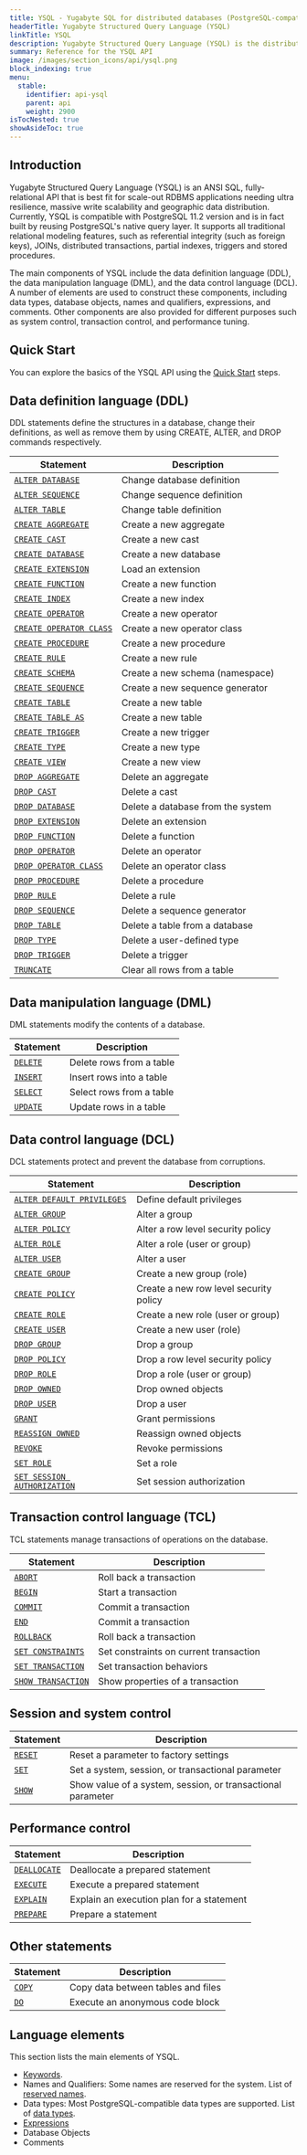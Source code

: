 ```yaml
---
title: YSQL - Yugabyte SQL for distributed databases (PostgreSQL-compatible)
headerTitle: Yugabyte Structured Query Language (YSQL)
linkTitle: YSQL
description: Yugabyte Structured Query Language (YSQL) is the distributed SQL API for PostgreSQL-compatible YugabyteDB.
summary: Reference for the YSQL API
image: /images/section_icons/api/ysql.png
block_indexing: true
menu:
  stable:
    identifier: api-ysql
    parent: api
    weight: 2900
isTocNested: true
showAsideToc: true
---
```


## Introduction

Yugabyte Structured Query Language (YSQL) is an ANSI SQL, fully-relational API that is best fit for scale-out RDBMS applications needing ultra resilience, massive write scalability and geographic data distribution. Currently, YSQL is compatible with PostgreSQL 11.2 version and is in fact built by reusing PostgreSQL's native query layer. It supports all traditional relational modeling features, such as referential integrity (such as foreign keys), JOINs, distributed transactions, partial indexes, triggers and stored procedures.

The main components of YSQL include the data definition language (DDL), the data manipulation language (DML), and the data control language (DCL). A number of elements are used to construct these components, including data types, database objects, names and qualifiers, expressions, and comments. Other components are also provided for different purposes such as system control, transaction control, and performance tuning.

## Quick Start

You can explore the basics of the YSQL API using the [Quick Start](../../quick-start/explore-ysql) steps.

## Data definition language (DDL)

DDL statements define the structures in a database, change their definitions, as well as remove them by using CREATE, ALTER, and DROP commands respectively.

| Statement | Description |
|-----------|-------------|
| [`ALTER DATABASE`](commands/ddl_alter_db) | Change database definition |
| [`ALTER SEQUENCE`](commands/ddl_alter_sequence) | Change sequence definition |
| [`ALTER TABLE`](commands/ddl_alter_table) | Change table definition |
| [`CREATE AGGREGATE`](commands/ddl_create_aggregate) | Create a new aggregate |
| [`CREATE CAST`](commands/ddl_create_cast) | Create a new cast |
| [`CREATE DATABASE`](commands/ddl_create_database) | Create a new database |
| [`CREATE EXTENSION`](commands/ddl_create_extension) | Load an extension |
| [`CREATE FUNCTION`](commands/ddl_create_function) | Create a new function |
| [`CREATE INDEX`](commands/ddl_create_index) | Create a new index |
| [`CREATE OPERATOR`](commands/ddl_create_operator) | Create a new operator |
| [`CREATE OPERATOR CLASS`](commands/ddl_create_operator_class) | Create a new operator class |
| [`CREATE PROCEDURE`](commands/ddl_create_procedure) | Create a new procedure |
| [`CREATE RULE`](commands/ddl_create_rule) | Create a new rule |
| [`CREATE SCHEMA`](commands/ddl_create_schema) | Create a new schema (namespace) |
| [`CREATE SEQUENCE`](commands/ddl_create_sequence) | Create a new sequence generator |
| [`CREATE TABLE`](commands/ddl_create_table) | Create a new table |
| [`CREATE TABLE AS`](commands/ddl_create_table_as) | Create a new table |
| [`CREATE TRIGGER`](commands/ddl_create_trigger) | Create a new trigger |
| [`CREATE TYPE`](commands/ddl_create_type) | Create a new type |
| [`CREATE VIEW`](commands/ddl_create_view) | Create a new view |
| [`DROP AGGREGATE`](commands/ddl_drop_aggregate) | Delete an aggregate |
| [`DROP CAST`](commands/ddl_drop_cast) | Delete a cast |
| [`DROP DATABASE`](commands/ddl_drop_database) | Delete a database from the system |
| [`DROP EXTENSION`](commands/ddl_drop_extension) | Delete an extension |
| [`DROP FUNCTION`](commands/ddl_drop_function) | Delete a function |
| [`DROP OPERATOR`](commands/ddl_drop_operator) | Delete an operator |
| [`DROP OPERATOR CLASS`](commands/ddl_drop_operator_class) | Delete an operator class |
| [`DROP PROCEDURE`](commands/ddl_drop_procedure) | Delete a procedure |
| [`DROP RULE`](commands/ddl_drop_rule) | Delete a rule |
| [`DROP SEQUENCE`](commands/ddl_drop_sequence) | Delete a sequence generator |
| [`DROP TABLE`](commands/ddl_drop_table) | Delete a table from a database |
| [`DROP TYPE`](commands/ddl_drop_type) | Delete a user-defined type |
| [`DROP TRIGGER`](commands/ddl_drop_trigger) | Delete a trigger |
| [`TRUNCATE`](commands/ddl_truncate) | Clear all rows from a table |

## Data manipulation language (DML)

DML statements modify the contents of a database.

| Statement | Description |
|-----------|-------------|
| [`DELETE`](commands/dml_delete) | Delete rows from a table |
| [`INSERT`](commands/dml_insert) | Insert rows into a table |
| [`SELECT`](commands/dml_select) | Select rows from a table |
| [`UPDATE`](commands/dml_update) | Update rows in a table |

## Data control language (DCL)

DCL statements protect and prevent the database from corruptions.

| Statement | Description |
|-----------|-------------|
| [`ALTER DEFAULT PRIVILEGES`](commands/dcl_alter_default_privileges) | Define default privileges |
| [`ALTER GROUP`](commands/dcl_alter_group) | Alter a group |
| [`ALTER POLICY`](commands/dcl_alter_policy) | Alter a row level security policy |
| [`ALTER ROLE`](commands/dcl_alter_role) | Alter a role (user or group) |
| [`ALTER USER`](commands/dcl_alter_user) | Alter a user |
| [`CREATE GROUP`](commands/dcl_create_group) | Create a new group (role) |
| [`CREATE POLICY`](commands/dcl_create_policy) | Create a new row level security policy |
| [`CREATE ROLE`](commands/dcl_create_role) | Create a new role (user or group) |
| [`CREATE USER`](commands/dcl_create_user) | Create a new user (role) |
| [`DROP GROUP`](commands/dcl_drop_group) | Drop a group |
| [`DROP POLICY`](commands/dcl_drop_policy) | Drop a row level security policy |
| [`DROP ROLE`](commands/dcl_drop_role) | Drop a role (user or group) |
| [`DROP OWNED`](commands/dcl_drop_owned) | Drop owned objects |
| [`DROP USER`](commands/dcl_drop_user) | Drop a user |
| [`GRANT`](commands/dcl_grant) | Grant permissions |
| [`REASSIGN OWNED`](commands/dcl_reassign_owned) | Reassign owned objects |
| [`REVOKE`](commands/dcl_revoke) | Revoke permissions |
| [`SET ROLE`](commands/dcl_set_role) | Set a role |
| [`SET SESSION AUTHORIZATION`](commands/dcl_set_session_authorization) | Set session authorization |

## Transaction control language (TCL)

TCL statements manage transactions of operations on the database.

| Statement | Description |
|-----------|-------------|
| [`ABORT`](commands/txn_abort) | Roll back a transaction |
| [`BEGIN`](commands/txn_begin) | Start a transaction |
| [`COMMIT`](commands/txn_commit) | Commit a transaction |
| [`END`](commands/txn_end) | Commit a transaction |
| [`ROLLBACK`](commands/txn_rollback) | Roll back a transaction |
| [`SET CONSTRAINTS`](commands/txn_set_constraints) | Set constraints on current transaction|
| [`SET TRANSACTION`](commands/txn_set) | Set transaction behaviors |
| [`SHOW TRANSACTION`](commands/txn_show) | Show properties of a transaction |

## Session and system control

| Statement | Description |
|-----------|-------------|
| [`RESET`](commands/cmd_reset) | Reset a parameter to factory settings |
| [`SET`](commands/cmd_set) | Set a system, session, or transactional parameter |
| [`SHOW`](commands/cmd_show) | Show value of a system, session, or transactional parameter |

## Performance control

| Statement | Description |
|-----------|-------------|
| [`DEALLOCATE`](commands/perf_deallocate) | Deallocate a prepared statement |
| [`EXECUTE`](commands/perf_execute) | Execute a prepared statement |
| [`EXPLAIN`](commands/perf_explain) | Explain an execution plan for a statement |
| [`PREPARE`](commands/perf_prepare) | Prepare a statement |

## Other statements

| Statement | Description |
|-----------|-------------|
| [`COPY`](commands/cmd_copy) | Copy data between tables and files |
| [`DO`](commands/cmd_do) | Execute an anonymous code block |

## Language elements

This section lists the main elements of YSQL.

- [Keywords](keywords).
- Names and Qualifiers: Some names are reserved for the system. List of [reserved names](reserved_names).
- Data types: Most PostgreSQL-compatible data types are supported. List of [data types](datatypes).
- [Expressions](exprs)
- Database Objects
- Comments
